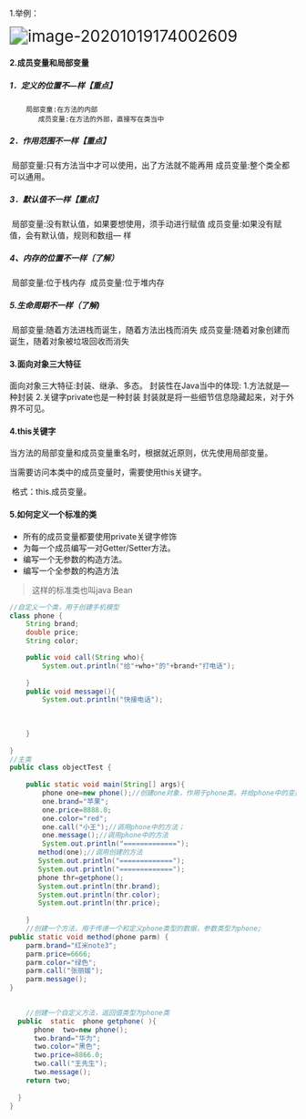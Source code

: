 #### <title>  面向对象</title>

1.举例：

<img src="C:\Users\wlc\AppData\Roaming\Typora\typora-user-images\image-20201019174002609.png" alt="image-20201019174002609" style="zoom:200%;" />

#### 2.成员变量和局部变量

#####    	1．定义的位置不—样【重点】

   		局部变童:在方法的内部
           成员变量:在方法的外部，直接写在类当中

##### 	2．作用范围不一样【重点】

​			局部变量:只有方法当中才可以使用，出了方法就不能再用
​			成员变量:整个类全都可以通用。

##### 	3．默认值不一样【重点】

​			局部变量:没有默认值，如果要想使用，须手动进行赋值
​			成员变量:如果没有赋值，会有默认值，规则和数组— 样

##### 	4、内存的位置不一样〔了解）

​			局部变量:位于栈内存
​			成员变量:位于堆内存

##### 	5.生命周期不一样（了解)

​	局部变量:随着方法进栈而诞生，随着方法出栈而消失
​	成员变量:随着对象创建而诞生，随着对象被垃圾回收而消失

#### 3.面向对象三大特征

面向对象三大特征:封装、继承、多态。
封装性在Java当中的体现:
	1.方法就是—种封装
	2.关键字private也是一种封装
	封装就是将一些细节信息隐藏起来，对于外界不可见。

#### 4.this关键字

当方法的局部变量和成员变量重名时，根据就近原则，优先使用局部变量。

当需要访问本类中的成员变量时，需要使用this关键字。

​	格式：this.成员变量。

#### 5.如何定义一个标准的类

- 所有的成员变量都要使用private关键字修饰
- 为每一个成员编写一对Getter/Setter方法。
- 编写一个无参数的构造方法。
- 编写一个全参数的构造方法

> 这样的标准类也叫java  Bean

```java
//自定义一个类，用于创建手机模型
class phone {
	String brand;
	double price;
	String color;

	public void call(String who){
		System.out.println("给"+who+"的"+brand+"打电话");
		
	}
	public void message(){
		System.out.println("快接电话");
		
		
		
	}
	
}
//主类
public class objectTest {
	
	public static void main(String[] args){
		phone one=new phone();//创建one对象，作用于phone类。并给phone中的变量赋值。
		one.brand="苹果";
		one.price=8888.0;
		one.color="red";
		one.call("小王");//调用phone中的方法；
		one.message();//调用phone中的方法
		System.out.println("=============");
	   method(one);//调用创建的方法
	   System.out.println("=============");
	   System.out.println("=============");
	   phone thr=getphone();
	   System.out.println(thr.brand);
	   System.out.println(thr.color);
	   System.out.println(thr.price);
		
	}
	//创建一个方法，用于传递一个和定义phone类型的数据，参数类型为phone;
public static void method(phone parm) {
	parm.brand="红米note3";
	parm.price=6666;
	parm.color="绿色";
	parm.call("张丽媛");
	parm.message();
}

       
	//创建一个自定义方法，返回值类型为phone类
  public  static  phone getphone( ){
	  phone  two=new phone();
	  two.brand="华为";
	  two.color="黑色";
	  two.price=8866.0;
	  two.call("王先生");
	  two.message();
	return two;
	  
  }
}
 

```

